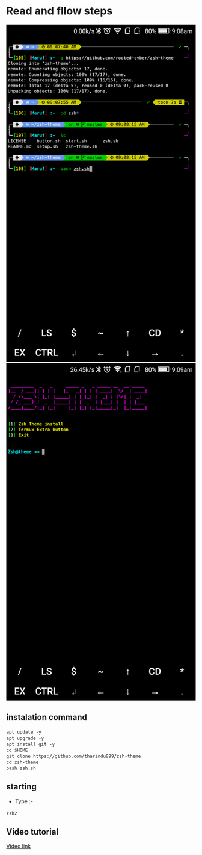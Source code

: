 # Read and fllow steps

![masterhed](https://github.com/rooted-cyber/image-upload/raw/master/zsh1.png)
![masterhed](https://github.com/rooted-cyber/image-upload/raw/master/zsh2.png)

## instalation command

```code
apt update -y
apt upgrade -y
apt install git -y
cd $HOME
git clone https://github.com/tharindu899/zsh-theme
cd zsh-theme
bash zsh.sh
```

## starting

- Type :-

 ```zsh2```

## Video tutorial

[Video link](https://youtu.be/2krTPrMHG80)
